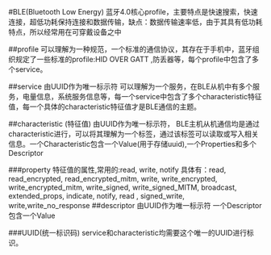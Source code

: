 #BLE(Bluetooth Low Energy)
蓝牙4.0核心profile，主要特点是快速搜索，快速连接，超低功耗保持连接和数据传输，缺点：数据传输速率低，由于其具有低功耗特点，所以经常用在可穿戴设备之中

##profile
可以理解为一种规范，一个标准的通信协议，其存在于手机中，蓝牙组织规定了一些标准的profile:HID OVER GATT ,防丢器等，每个profile中包含了多个service。

##service
由UUID作为唯一标示符
可以理解为一个服务，在BLE从机中有多个服务，电量信息，系统服务信息等，每一个service中包含了多个characteristic特征值，每一个具体的characteristic特征值才是BLE通信的主题。


##characteristic (特征值)
由UUID作为唯一标示符，
BLE主机从机通信均是通过characteristic进行，可以将其理解为一个标签，通过该标签可以读取或写入相关信息。一个Characteristic包含一个Value(用于存储uuid),一个Properties和多个Descriptor

###property
特征值的属性,常用的:read, write, notify
具体有：read, read_encrypted, read_encrypted_mitm, write, 
write_encrypted, write_encrypted_mitm, write_signed, write_signed_MITM,
broadcast, extended_props, indicate, notify, read , signed_write, write,write_no_response
##descriptor
由UUID作为唯一标示符
一个Descriptor包含一个Value



###UUID(统一标识码)
service和characteristic均需要这个唯一的UUID进行标识。

